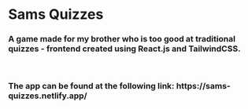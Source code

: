 # Sams Quizzes

<h3>A game made for my brother who is too good at traditional quizzes - frontend created using React.js and TailwindCSS.</h3>
<br />

<h3>The app can be found at the following link: https://sams-quizzes.netlify.app/</h3>



